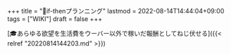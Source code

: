 +++
title = "📝if-thenプランニング"
lastmod = 2022-08-14T14:44:04+09:00
tags = ["WIKI"]
draft = false
+++

[🎓あらゆる欲望を生活費をウーバー以外で稼いだ報酬としてねじ伏せる]({{< relref "20220814144203.md" >}})
